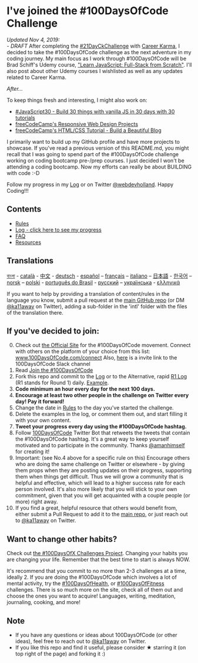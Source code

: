 # I've joined the #100DaysOfCode Challenge

*Updated Nov 4, 2019:<br> - DRAFT*
After completing the [#21DayCkChallenge](https://career-karma.gitbook.io/learn/21dayckchallenge/21dayckchallenge) with [Career Karma](https://career-karma.gitbook.io/learn/), I decided to take the #100DaysOfCode challenge as the next adventure in my coding journey.  My main focus as I work through #100DaysOfCode will be Brad Schiff's Udemy course, ["Learn JavaScript: Full-Stack from Scratch"](https://www.udemy.com/share/101qIy/).  I'll also post about other Udemy courses I wishlisted as well as any updates related to Career Karma.

*After...*



To keep things fresh and interesting, I might also work on:

* [#JavaScript30 - Build 30 things with vanilla JS in 30 days with 30 tutorials](https://javascript30.com/)
* [freeCodeCamp's Responsive Web Design Projects](https://learn.freecodecamp.org/responsive-web-design/responsive-web-design-projects)
* [freeCodeCamp's HTML/CSS Tutorial - Build a Beautiful Blog](https://youtu.be/wq-Q7CDj6ZI)

I primarily want to build up my GitHub profile and have more projects to showcase.  If you've read a previous version of this README.md, you might recall that I was going to spend part of the #100DaysOfCode challenge working on coding bootcamp pre-/prep courses.  I just decided I won't be attending a coding bootcamp.  Now my efforts can really be about BUILDING with code :-D  

Follow my progress in my [Log](log.md) or on Twitter [@webdevholland](https://twitter.com/webdevholland).  Happy Coding!!!

## Contents

* [Rules](rules.md)
* [Log - click here to see my progress](log.md)
* [FAQ](FAQ.md)
* [Resources](resources.md)

## Translations
[বাংলা](intl/bn/README.md) - [català](intl/ca/README.md) - [中文](intl/ch/README.md) - [deutsch](intl/de/README.md) - [español](intl/es/README.md) – [français](intl/fr/FAQ-fr.md) – [italiano](intl/it/README.md) – [日本語](intl/ja/README.md) - [한국어](intl/ko/README-ko.md) – [norsk](intl/no/README.md) –  [polski](intl/pl/README.md) - [português do Brasil](intl/pt-br/LEIAME.md) - [русский](intl/ru/README-ru.md) – [українська](intl/ua/README-ua.md) - [ελληνικά](intl/el/README.md)

If you want to help by providing a translation of content/rules in the language you know, submit a pull request at the [main GitHub repo](https://github.com/Kallaway/100-days-of-code) (or DM [@ka11away](https://twitter.com/ka11away) on Twitter), adding a sub-folder in the 'intl' folder with the files of the translation there.

## If you've decided to join:

0.  Check out [the Official Site](http://100daysofcode.com/) for the #100DaysOfCode movement. Connect with others on the platform of your choice from this list: www.100DaysOfCode.com/connect
    Also, [here](https://join.slack.com/t/100xcode/shared_invite/enQtNzQwMzIwMzQxODc5LWQwMjU5Mjg0N2ZiMzIzYzJiZmE0YjNiYTBiZDBjNjlkNjBmMTYxNDBmNmE2YmE2YzY4NTgzY2Y5NDQxNWY5ZDM) is a invite link to the 100DaysOfCode Slack channel
1.  Read [Join the #100DaysOfCode](https://medium.freecodecamp.com/join-the-100daysofcode-556ddb4579e4)
2.  Fork this repo and commit to the [Log](log.md) or to the Alternative, rapid [R1 Log](r1-log.md) (R1 stands for Round 1) daily. [Example](https://github.com/Kallaway/100-days-kallaway-log).
3.  **Code minimum an hour every day for the next 100 days.**
4.  **Encourage at least two other people in the challenge on Twitter every day! Pay it forward!**
5.  Change the date in [Rules](rules.md) to the day you've started the challenge.
6.  Delete the examples in the log, or comment them out, and start filling it with your own content.
7.  **Tweet your progress every day using the #100DaysOfCode hashtag.**
8.  Follow [100DaysOfCode](https://twitter.com/_100DaysOfCode) Twitter Bot that retweets the tweets that contain the #100DaysOfCode hashtag. It's a great way to keep yourself motivated and to participate in the community. Thanks [@amanhimself](https://twitter.com/amanhimself) for creating it!
9.  Important: (see No.4 above for a specific rule on this) Encourage others who are doing the same challenge on Twitter or elsewhere - by giving them props when they are posting updates on their progress, supporting them when things get difficult. Thus we will grow a community that is helpful and effective, which will lead to a higher success rate for each person involved. It's also more likely that you will stick to your own commitment, given that you will get acquainted with a couple people (or more) right away.
10.  If you find a great, helpful resource that others would benefit from, either submit a Pull Request to add it to the [main repo](https://github.com/Kallaway/100-days-of-code), or just reach out to [@ka11away](https://twitter.com/ka11away) on Twitter.

## Want to change other habits?

Check out [the #100DaysOfX Challenges Project](http://100daysofx.com/). Changing your habits you are changing your life. Remember that the best time to start is always NOW.

It's recommend that you commit to no more than 2-3 challenges at a time, ideally 2. If you are doing the #100DaysOfCode which involves a lot of mental activity, try the [#100DaysOfHealth](http://100daysofx.com/where-x-is/health/), or [#100DaysOfFitness](http://100daysofx.com/challenges/) challenges. There is so much more on the site, check all of them out and choose the ones you want to acquire! Languages, writing, meditation, journaling, cooking, and more!

## Note

* If you have any questions or ideas about 100DaysOfCode (or other ideas), feel free to reach out to [@ka11away](https://twitter.com/ka11away) on Twitter. 
* If you like this repo and find it useful, please consider &#9733; starring it (on top right of the page) and forking it :)
